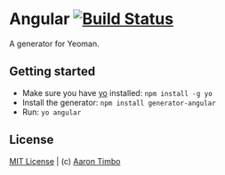 # Angular [![Build Status](https://secure.travis-ci.org/aarontimbo/generator-angular.png?branch=master)](https://travis-ci.org/aarontimbo/generator-angular)

A generator for Yeoman.

## Getting started

* Make sure you have [yo](https://github.com/yeoman/yo) installed: `npm install -g yo`
* Install the generator: `npm install generator-angular`
* Run: `yo angular`

## License

[MIT License](http://en.wikipedia.org/wiki/MIT_License) | (c) [Aaron Timbo](https://github.com/aarontimbo)
